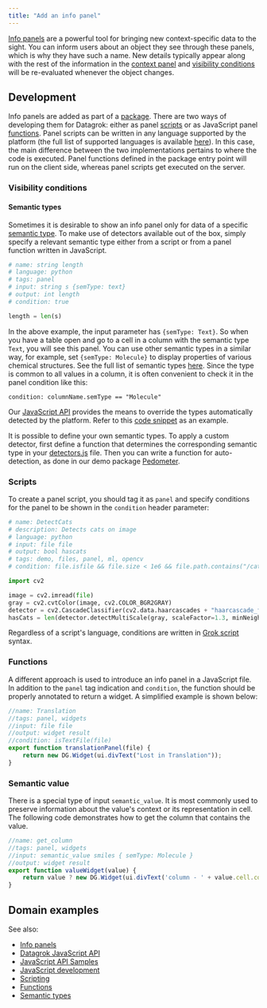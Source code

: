 ```yaml
---
title: "Add an info panel"
---
```


[Info panels](../../explore/data-augmentation/info-panels.md) are a powerful tool for bringing
new context-specific data to the sight. You can inform users about an object
they see through these panels, which is why they have such a name. New details
typically appear along with the rest of the information in the [context
panel](../../datagrok/navigation/navigation.md#context-panel) and [visibility
conditions](#visibility-conditions) will be re-evaluated whenever the object
changes.

## Development

Info panels are added as part of a [package](../develop.md). There are two ways
of developing them for Datagrok: either as panel
[scripts](../../compute/scripting.md) or as JavaScript panel
[functions](../../datagrok/concepts/functions/functions.md). Panel scripts can be written
in any language supported by the platform (the full list of supported languages
is available [here](../../compute/scripting.md#supported-languages)). In this
case, the main difference between the two implementations pertains to where the
code is executed. Panel functions defined in the package entry point will run on
the client side, whereas panel scripts get executed on the server.

### Visibility conditions

#### Semantic types

Sometimes it is desirable to show an info panel only for data of a specific
[semantic type](../../catalog/semantic-types.md). To make use of detectors
available out of the box, simply specify a relevant semantic type either from a
script or from a panel function written in JavaScript.

```python
# name: string length
# language: python
# tags: panel
# input: string s {semType: text}
# output: int length
# condition: true

length = len(s)
```

In the above example, the input parameter has `{semType: Text}`. So when you
have a table open and go to a cell in a column with the semantic type `Text`,
you will see this panel. You can use other semantic types in a similar way, for
example, set `{semType: Molecule}` to display properties of various chemical
structures. See the full list of semantic types
[here](../../catalog/semantic-types.md#automatic-semantic-type-detection).
Since the type is common to all values in a column, it is often convenient to
check it in the panel condition like this:

```Grok Script
condition: columnName.semType == "Molecule"
```

Our [JavaScript API](../packages/js-api.md) provides the means to override the types
automatically detected by the platform. Refer to this [code
snippet](https://public.datagrok.ai/js/samples/data-frame/semantic-type-detection)
as an example.

It is possible to define your own semantic types. To apply a custom detector,
first define a function that determines the corresponding semantic type in your
[detectors.js](../develop.md#package-structure) file. Then you can write a
function for auto-detection, as done in our demo package
[Pedometer](https://github.com/datagrok-ai/public/tree/master/packages/Pedometer).

### Scripts

To create a panel script, you should tag it as `panel` and specify conditions
for the panel to be shown in the `condition` header parameter:

```python
# name: DetectCats
# description: Detects cats on image
# language: python
# input: file file
# output: bool hascats
# tags: demo, files, panel, ml, opencv
# condition: file.isfile && file.size < 1e6 && file.path.contains("/cats/") && (file.name.endsWith("jpg") || file.name.endswith("jpeg"))

import cv2

image = cv2.imread(file)
gray = cv2.cvtColor(image, cv2.COLOR_BGR2GRAY)
detector = cv2.CascadeClassifier(cv2.data.haarcascades + "haarcascade_frontalcatface.xml")
hasCats = len(detector.detectMultiScale(gray, scaleFactor=1.3, minNeighbors=3, minSize=(75, 75))) != 0
```

Regardless of a script's language, conditions are written in [Grok
script](../under-the-hood/grok-script.md) syntax.

### Functions

A different approach is used to introduce an info panel in a JavaScript file. In
addition to the `panel` tag indication and `condition`, the function should be
properly annotated to return a widget. A simplified example is shown below:

```javascript
//name: Translation
//tags: panel, widgets
//input: file file
//output: widget result
//condition: isTextFile(file)
export function translationPanel(file) {
    return new DG.Widget(ui.divText("Lost in Translation"));
}
```

### Semantic value

There is a special type of input `semantic_value`. It is most commonly used to
preserve information about the value's context or its representation in cell.
The following code demonstrates how to get the column that contains the value.

```javascript
//name: get_column
//tags: panel, widgets
//input: semantic_value smiles { semType: Molecule }
//output: widget result
export function valueWidget(value) {
    return value ? new DG.Widget(ui.divText('column - ' + value.cell.column.name)) : new DG.Widget(ui.divText('value is empty'));
}
```

## Domain examples

See also:

* [Info panels](../../explore/data-augmentation/info-panels.md)
* [Datagrok JavaScript API](../packages/js-api.md)
* [JavaScript API
  Samples](https://public.datagrok.ai/js/samples/functions/info-panels/info-panels)
* [JavaScript development](../develop.md)
* [Scripting](../../compute/scripting.md)
* [Functions](../../datagrok/concepts/functions/functions.md)
* [Semantic types](../../catalog/semantic-types.md)
